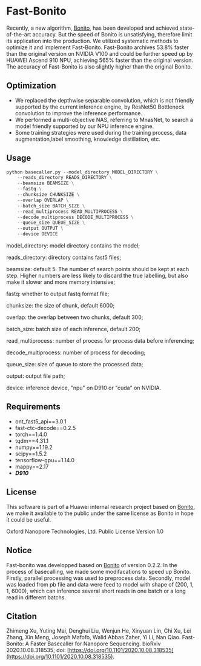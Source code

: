 # Fast-Bonito

Recently, a new algorithm, [Bonito](https://github.com/nanoporetech/bonito), has been developed and achieved state-of-the-art accuracy. But the speed of Bonito is unsatisfying, therefore limit its application into the production. We utilized systematic methods to optimize it and implement Fast-Bonito. Fast-Bonito archives 53.8% faster than the original version on NVIDIA V100 and could be further speed up by HUAWEI Ascend 910 NPU, achieving 565% faster than the original version. The accuracy of Fast-Bonito is also slightly higher than the original Bonito. 



## Optimization

- We replaced the depthwise separable convolution, which is not friendly supported by the current inference engine, by ResNet50 Bottleneck convolution to improve the inference performance.
- We performed a multi-objective NAS, referring to MnasNet, to search a model friendly supported by our NPU inference engine.
- Some training strategies were used during the training process, data augmentation,label smoothing, knowledge distillation, etc.



## Usage

```python
python basecaller.py --model_directory MODEL_DIRECTORY \
    --reads_directory READS_DIRECTORY \
    --beamsize BEAMSIZE \
    --fastq \
    --chunksize CHUNKSIZE \
    --overlap OVERLAP \
    --batch_size BATCH_SIZE \
    --read_multiprocess READ_MULTIPROCESS \
    --decode_multiprocess DECODE_MULTIPROCESS \
    --queue_size QUEUE_SIZE \
    --output OUTPUT \
    --device DEVICE
```

model_directory: model directory contains the model;

reads_directory: directory contains fast5 files;

beamsize: default 5. The number of search points should be kept at each step. Higher numbers are less likely to discard the true labelling, but also make it slower and more memory intensive;

fastq: whether to output fastq format file;

chunksize: the size of chunk, default 6000;

overlap: the overlap between two chunks, default 300; 

batch_size: batch size of each inference, default 200;

read_multiprocess: number of process for process data before inferencing;

decode_multiprocess: number of process for decoding;

queue_size: size of queue to store the processed data;

output: output file path;

device: inference device, "npu" on D910 or "cuda" on NVIDIA.



## Requirements

- ont_fast5_api==3.0.1
- fast-ctc-decode==0.2.5
- torch==1.4.0
- tqdm==4.31.1
- numpy==1.19.2
- scipy==1.5.2
- tensorflow-gpu==1.14.0
- mappy==2.17
- ***D910***

## License
This software is part of a Huawei internal research project based on [Bonito](https://github.com/nanoporetech/bonito), we make it available to the public under the same license as Bonito in hope it could be useful.

Oxford Nanopore Technologies, Ltd. Public License Version 1.0

## Notice
Fast-bonito was developped based on [Bonito](https://github.com/nanoporetech/bonito) of version 0.2.2. In the process of basecalling, we made some modifacations to speed up Bonito. Firstly, parallel processing was used to preprocess data. Secondly, model was loaded from pb file and data were feed to model with shape of (200, 1, 1, 6000), which can inference several short reads in one batch or a long read in different batchs.  

## Citation
Zhimeng Xu, Yuting Mai, Denghui Liu, Wenjun He, Xinyuan Lin, Chi Xu, Lei Zhang, Xin Meng, Joseph Mafofo, Walid Abbas Zaher, Yi Li, Nan Qiao. Fast-Bonito: A Faster Basecaller for Nanopore Sequencing. bioRxiv 2020.10.08.318535; doi: [https://doi.org/10.1101/2020.10.08.318535](https://doi.org/10.1101/2020.10.08.318535).
